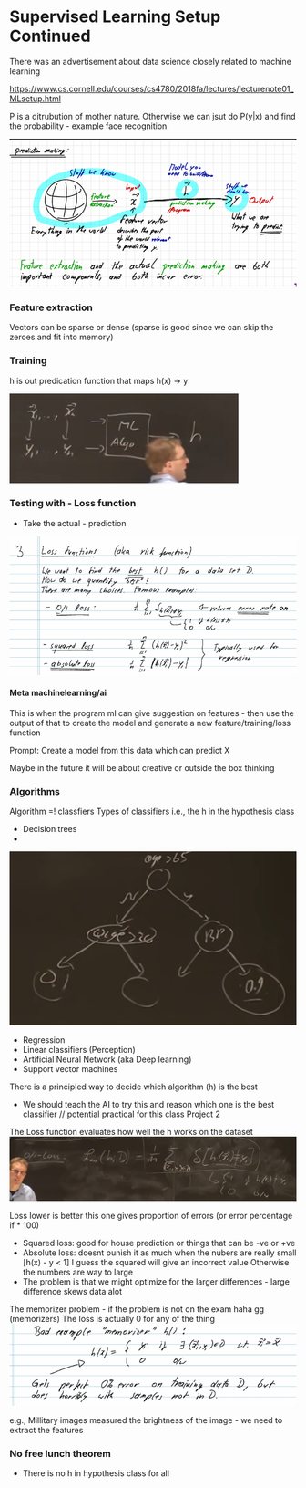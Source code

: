 # Supervised Learning Setup Continued

There was an advertisement about data science closely related to machine learning

https://www.cs.cornell.edu/courses/cs4780/2018fa/lectures/lecturenote01_MLsetup.html


P is a ditrubution of mother nature. Otherwise we can jsut do P(y|x) and find the probability - example face recognition

![alt text](image.png)

### Feature extraction 

Vectors can be sparse or dense (sparse is good since we can skip the zeroes and fit into memory)

### Training
h is out predication function that maps h(x) -> y

![alt text](image-2.png)

### Testing with - Loss function 
- Take the actual - prediction 

![alt text](image-1.png)


#### Meta machinelearning/ai
This is when the program ml can give suggestion on features - then use the output of that to create the model and generate a new feature/training/loss function

Prompt: Create a model from this data which can predict X

Maybe in the future it will be about creative or outside the box thinking

### Algorithms
Algorithm =! classfiers
Types of classifiers i.e., the h in the hypothesis class
- Decision trees
- 
![alt text](image-3.png)
- Regression 
- Linear classifiers (Perception)
- Artificial Neural Network (aka Deep learning)
- Support vector machines

There is a principled way to decide which algorithm (h) is the best
- We should teach the AI to try this and reason which one is the best classifier // potential practical for this class Project 2



The Loss function evaluates how well the h works on the dataset 
![alt text](image-4.png)

Loss lower is better this one gives proportion of errors (or error percentage if * 100)


- Squared loss: good for house prediction or things that can be -ve or +ve
- Absolute loss: doesnt punish it as much when the nubers are really small [h(x) - y  < 1] I guess the squared will give an incorrect value Otherwise the numbers are way to large
- The problem is that we might optimize for the larger differences - large difference skews data alot

The memorizer problem - if the problem is not on the exam haha gg (memorizers)
The loss is actually 0 for any of the thing
![alt text](image-5.png)

e.g., Millitary images measured the brightness of the image - we need to extract the features



### No free lunch theorem
- There is no h in hypothesis class for all 